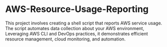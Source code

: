 # AWS-Resource-Usage-Reporting
This project involves creating a shell script that reports AWS service usage. The script automates data collection about your AWS environment,  Leveraging AWS CLI and DevOps practices, it demonstrates efficient resource management, cloud monitoring, and automation.
